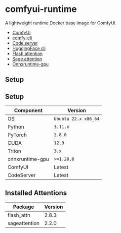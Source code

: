 # comfyui-runtime

A lightweight runtime Docker base image for ComfyUI.

- [ComfyUI](https://github.com/comfyanonymous/ComfyUI)
- [comfy-cli](https://github.com/Comfy-Org/comfy-cli)
- [Code server](https://github.com/coder/code-server)
- [HuggingFace cli](https://huggingface.co/docs/huggingface_hub/guides/cli)
- [Flash attention](https://github.com/Dao-AILab/flash-attention)
- [Sage attention](https://github.com/thu-ml/SageAttention)
- [Onnxruntime-gpu](https://pypi.org/project/onnxruntime-gpu/)

## Setup

## Setup

| Component | Version              |
|-----------|----------------------|
| OS        | `Ubuntu 22.x x86_64` |
| Python    | `3.11.x`             |
| PyTorch   | `2.8.0`              |
| CUDA      | `12.9`               |
| Triton    | `3.x`                |
| onnxruntime-gpu | `>=1.20.0` |
| ComfyUI | Latest |
| CodeServer | Latest |

## Installed Attentions

| Package        | Version  |
|-----------------|----------|
| flash_attn     | 2.8.3    |
| sageattention   | 2.2.0    |